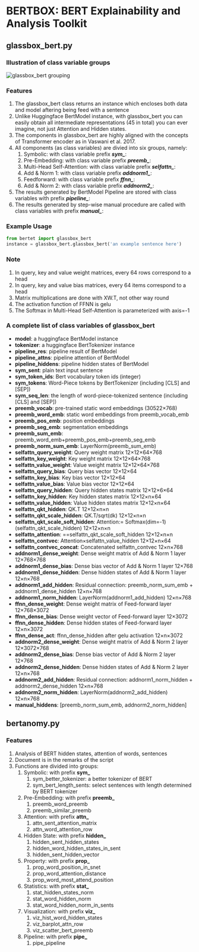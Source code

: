 # BERTBOX: BERT Explainability and Analysis Toolkit
## glassbox_bert.py
### Illustration of class variable groups
![glassbox_bert grouping](https://github.com/johnthehow/bertet/blob/master/figure1.png)
### Features
1. The glassbox_bert class returns an instance which encloses both data and model aftering being feed with a sentence
2. Unlike Huggingface BertModel instance, with glassbox_bert you can easily obtain all intermediate representations (45 in total) you can ever imagine, not just Attention and Hidden states.
3. The components in glassbox_bert are highly aligned with the concepts of Transformer encoder as in Vaswani et al. 2017.
4. All components (as class variables) are divied into six groups, namely:
	1. Symbolic: with class variable prefix ***sym_***:
	1. Pre-Embedding: with class variable prefix ***preemb_***:
	1. Multi-Head Self-Attention: with class variable prefix ***selfattn_***:
	1. Add & Norm 1: with class variable prefix ***addnorm1_***:
	1. Feedforward: with class variable prefix ***ffnn_***:
	1. Add & Norm 2: with class variable prefix ***addnorm2_***:
5. The results generated by BertModel Pipeline are stored with class variables with prefix ***pipeline_***:
6. The results generated by step-wise manual procedure are called with class variables with prefix ***manual_***:

### Example Usage
```python
from bertet import glassbox_bert
instance = glassbox_bert.glassbox_bert('an example sentence here')

```

### Note
1. In query, key and value weight matrices, every 64 rows correspond to a head
2. In query, key and value bias matrices, every 64 items correspond to a head
3. Matrix multiplications are done with XW.T, not other way round
3. The activation function of FFNN is gelu
4. The Softmax in Multi-Head Self-Attention is parameterized with axis=-1

### A complete list of class variables of glassbox_bert
* ****model****: a huggingface BertModel instance
* **tokenizer**: a huggingface BertTokenizer instance
* **pipeline_res**: pipeline result of BertModel
* **pipeline_attns**: pipeline attention of BertModel
* **pipeline_hiddens**: pipeline hidden states of BertModel
* **sym_sent**: plain text input sentence
* **sym_token_ids**: Bert vocabulary token ids (integer)
* **sym_tokens**: Word-Piece tokens by BertTokenizer (including [CLS] and [SEP])
* **sym_seq_len**: the length of word-piece-tokenized sentence (including [CLS] and [SEP])
* **preemb_vocab**: pre-trained static word embeddings (30522×768)
* **preemb_word_emb**: static word embeddings from preemb_vocab_emb
* **preemb_pos_emb**: position embeddings
* **preemb_seg_emb**: segmentation embeddings
* **preemb_sum_emb**: preemb_word_emb+preemb_pos_emb+preemb_seg_emb
* **preemb_norm_sum_emb**: LayerNorm(preemb_sum_emb)
* **selfattn_query_weight**: Query weight matrix 12×12×64×768
* **selfattn_key_weight**: Key weight matrix 12×12×64×768
* **selfattn_value_weight**: Value weight matrix 12×12×64×768
* **selfattn_query_bias**: Query bias vector 12×12×64
* **selfattn_key_bias**: Key bias vector 12×12×64
* **selfattn_value_bias**: Value bias vector 12×12×64
* **selfattn_query_hidden**: Query hidden states matrix 12×12×6×64
* **selfattn_key_hidden**: Key hidden states matrix 12×12×n×64
* **selfattn_value_hidden**: Value hidden states matrix 12×12×n×64
* **selfattn_qkt_hidden**: QK.T 12×12×n×n
* **selfattn_qkt_scale_hidden**: QK.T/sqrt(dk) 12×12×n×n
* **selfattn_qkt_scale_soft_hidden**: Attention:= Softmax(dim=-1)(selfattn_qkt_scale_hidden) 12×12×n×n
* **selfattn_attention**: ==selfattn_qkt_scale_soft_hidden 12×12×n×n
* **selfattn_contvec**: Attention×selfattn_value_hidden 12×12×n×64
* **selfattn_contvec_concat**: Concatenated selfattn_contvec 12×n×768
* **addnorm1_dense_weight**: Dense weight matrix of Add & Norm 1 layer 12×768×768
* **addnorm1_dense_bias**: Dense bias vector of Add & Norm 1 layer 12×768
* **addnorm1_dense_hidden**: Dense hidden states of Add & Norm 1 layer 12×n×768
* **addnorm1_add_hidden**: Residual connection: preemb_norm_sum_emb + addnorm1_dense_hidden 12×n×768
* **addnorm1_norm_hidden**: LayerNorm(addnorm1_add_hidden) 12×n×768
* **ffnn_dense_weight**: Dense weight matrix of Feed-forward layer 12×768×3072
* **ffnn_dense_bias**: Dense weight vector of Feed-forward layer 12×3072
* **ffnn_dense_hidden**: Dense hidden states of Feed-forward layer 12×n×3072
* **ffnn_dense_act**: ffnn_dense_hidden after gelu activation 12×n×3072
* **addnorm2_dense_weight**: Dense weight matrix of Add & Norm 2 layer 12×3072×768
* **addnorm2_dense_bias**: Dense bias vector of Add & Norm 2 layer 12×768
* **addnorm2_dense_hidden**: Dense hidden states of Add & Norm 2 layer 12×n×768
* **addnorm2_add_hidden**: Residual connection: addnorm1_norm_hidden + addnorm2_dense_hidden 12×n×768
* **addnorm2_norm_hidden**: LayerNorm(addnorm2_add_hidden) 12×n×768
* **manual_hiddens**: [preemb_norm_sum_emb, addnorm2_norm_hidden]

## bertanomy.py
### Features
1. Analysis of BERT hidden states, attention of words, sentences
1. Document is in the remarks of the script
1. Functions are divided into groups:
	1. Symbolic: with prefix **sym_**
		1. sym_better_tokenizer: a better tokenizer of BERT
		1. sym_bert_length_sents: select sentences with length determined by BERT tokenizer
	1. Pre-Embedding: with prefix **preemb_**
		1. preemb_word_preemb
		1. preemb_similar_preemb
	1. Attention: with prefix **attn_**
		1. attn_sent_attention_matrix
		1. attn_word_attention_row
	1. Hidden State: with prefix **hidden_**
		1. hidden_sent_hidden_states
		1. hidden_word_hidden_states_in_sent
		1. hidden_sent_hidden_vector
	1. Property: with prefix **prop_**
		1. prop_word_position_in_snet
		1. prop_word_attention_distance
		1. prop_word_most_attend_position
	1. Statistics: with prefix **stat_**
		1. stat_hidden_states_norm
		1. stat_word_hidden_norm
		1. stat_word_hidden_norm_in_sents
	1. Visualization: with prefix **viz_**
		1. viz_hist_word_hidden_states
		1. viz_barplot_attn_row
		1. viz_scatter_bert_preemb
	1. Pipeline: with prefix **pipe_**
		1. pipe_pipeline
